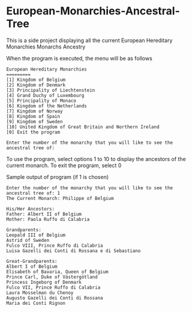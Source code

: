 # European-Monarchies-Ancestral-Tree
This is a side project displaying all the current European Hereditary Monarchies Monarchs Ancestry

When the program is executed, the menu will be as follows
```
European Hereditary Monarchies
=========
[1] Kingdom of Belgium
[2] Kingdom of Denmark
[3] Principality of Liechtenstein
[4] Grand Duchy of Luxembourg
[5] Principality of Monaco
[6] Kingdom of the Netherlands
[7] Kingdom of Norway
[8] Kingdom of Spain
[9] Kingdom of Sweden
[10] United Kingdom of Great Britain and Northern Ireland
[0] Exit the program

Enter the number of the monarchy that you will like to see the ancestral tree of: 
```

To use the program, select options 1 to 10 to display the ancestors of the current monarch. To exit the program, select 0

Sample output of program (if 1 is chosen) 
```
Enter the number of the monarchy that you will like to see the ancestral tree of: 1
The Current Monarch: Philippe of Belgium

His/Her Ancestors:
Father: Albert II of Belgium
Mother: Paola Ruffo di Calabria

Grandparents:
Leopald III of Belgium
Astrid of Sweden
Fulco VIII, Prince Ruffo di Calabria
Luisa Gazelli dei Conti di Rossana e di Sebastiano

Great-Grandparents:
Albert I of Belgium
Elisabeth of Bavaria, Queen of Belgium
Prince Carl, Duke of Västergötland
Princess Ingeborg of Denmark
Fulco VII, Prince Ruffo di Calabria
Laura Mosselman du Chenoy
Augusto Gazelli dei Conti di Rossana
Maria dei Conti Rignon
```
